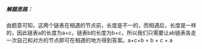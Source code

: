 ##### 解题思路：

​	由题意可知，这两个链表在相遇的节点前，长度是不一的，而相遇后，长度是一样的，因此链表a的长度为a+c，链表b的长度为b+c，所以我们只需要让ab链表各走一次自己和对方的节点即可在相遇的地方得到答案。a+c+b = b + c + a